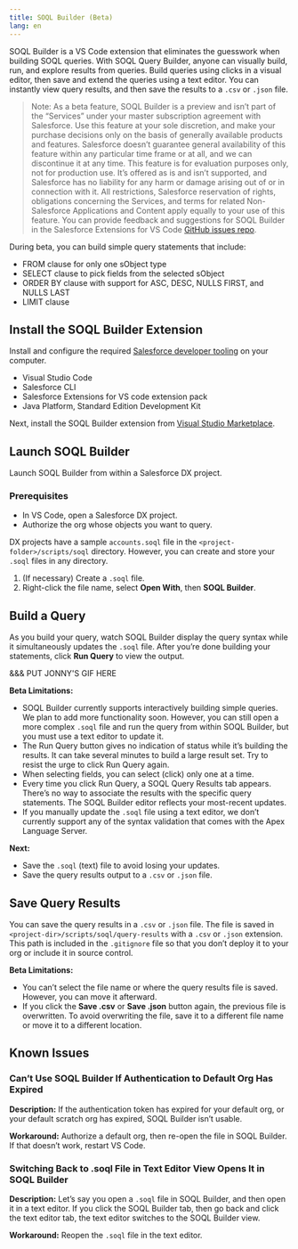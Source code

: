 ```yaml
---
title: SOQL Builder (Beta)
lang: en
---
```


SOQL Builder is a VS Code extension that eliminates the guesswork when building SOQL queries. With SOQL Query Builder, anyone can visually build, run, and explore results from queries. Build queries using clicks in a visual editor, then save and extend the queries using a text editor. You can instantly view query results, and then save the results to a `.csv` or `.json` file.

> Note: As a beta feature, SOQL Builder is a preview and isn’t part of the “Services” under your master subscription agreement with Salesforce. Use this feature at your sole discretion, and make your purchase decisions only on the basis of generally available products and features. Salesforce doesn’t guarantee general availability of this feature within any particular time frame or at all, and we can discontinue it at any time. This feature is for evaluation purposes only, not for production use. It’s offered as is and isn’t supported, and Salesforce has no liability for any harm or damage arising out of or in connection with it. All restrictions, Salesforce reservation of rights, obligations concerning the Services, and terms for related Non-Salesforce Applications and Content apply equally to your use of this feature. You can provide feedback and suggestions for SOQL Builder in the Salesforce Extensions for VS Code [GitHub issues repo](https://github.com/forcedotcom/salesforcedx-vscode/issues/new/choose).

During beta, you can build simple query statements that include:
* FROM clause for only one sObject type
* SELECT clause to pick fields from the selected sObject
* ORDER BY clause with support for ASC, DESC, NULLS FIRST, and NULLS LAST
* LIMIT clause

## Install the SOQL Builder Extension

Install and configure the required [Salesforce developer tooling](https://developer.salesforce.com/tools/vscode/en/getting-started/install) on your computer.
* Visual Studio Code
* Salesforce CLI
* Salesforce Extensions for VS code extension pack
* Java Platform, Standard Edition Development Kit

Next, install the SOQL Builder extension from [Visual Studio Marketplace](https://marketplace.visualstudio.com/items?itemName=salesforce.salesforcedx-vscode-soql).

## Launch SOQL Builder

Launch SOQL Builder from within a Salesforce DX project.

### Prerequisites
* In VS Code, open a Salesforce DX project.
* Authorize the org whose objects you want to query.

DX projects have a sample `accounts.soql` file in the `<project-folder>/scripts/soql` directory. However, you can create and store your `.soql` files in any directory.

1. (If necessary) Create a `.soql` file.
1. Right-click the file name, select **Open With**, then **SOQL Builder**.

## Build a Query

As you build your query, watch SOQL Builder display the query syntax while it simultaneously updates the `.soql` file. After you’re done building your statements, click **Run Query** to view the output.

&&& PUT JONNY'S GIF HERE

**Beta Limitations:**
* SOQL Builder currently supports interactively building simple queries. We plan to add more functionality soon. However, you can still open a more complex `.soql` file and run the query from within SOQL Builder, but you must use a text editor to update it.
* The Run Query button gives no indication of status while it’s building the results. It can take several minutes to build a large result set. Try to resist the urge to click Run Query again.
* When selecting fields, you can select (click) only one at a time.
* Every time you click Run Query, a SOQL Query Results tab appears. There’s no way to associate the results with the specific query statements. The SOQL Builder editor reflects your most-recent updates.
* If you manually update the `.soql` file using a text editor, we don’t currently support any of the syntax validation that comes with the Apex Language Server. 

**Next:**
* Save the `.soql` (text) file to avoid losing your updates.
* Save the query results output to a `.csv` or `.json` file.

## Save Query Results

You can save the query results in a `.csv` or `.json` file. The file is saved in `<project-dir>/scripts/soql/query-results` with a `.csv` or `.json` extension. This path is included in the `.gitignore` file so that you don’t deploy it to your org or include it in source control.  

**Beta Limitations:**
* You can’t select the file name or where the query results file is saved. However, you can move it afterward.
* If you click the **Save .csv** or **Save .json** button again, the previous file is overwritten. To avoid overwriting the file, save it to a different file name or move it to a different location.

## Known Issues

### Can’t Use SOQL Builder If Authentication to Default Org Has Expired
**Description:** If the authentication token has expired for your default org, or your default scratch org has expired, SOQL Builder isn’t usable.

**Workaround:** Authorize a default org, then re-open the file in SOQL Builder. If that doesn’t work, restart VS Code.

### Switching Back to .soql File in Text Editor View Opens It in SOQL Builder
**Description:** Let’s say you open a `.soql` file in SOQL Builder, and then open it in a text editor. If you click the SOQL Builder tab, then go back and click the text editor tab, the text editor switches to the SOQL Builder view.

**Workaround:** Reopen the `.soql` file in the text editor. 
